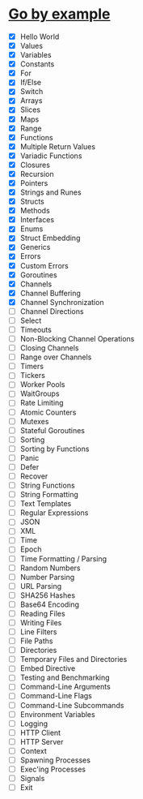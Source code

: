 # [Go by example](https://gobyexample.com/)

- [x] Hello World
- [x] Values
- [x] Variables
- [x] Constants
- [x] For
- [x] If/Else
- [x] Switch
- [x] Arrays
- [x] Slices
- [x] Maps
- [x] Range
- [x] Functions
- [x] Multiple Return Values
- [x] Variadic Functions
- [x] Closures
- [x] Recursion
- [x] Pointers
- [x] Strings and Runes
- [x] Structs
- [x] Methods
- [x] Interfaces
- [x] Enums
- [x] Struct Embedding
- [x] Generics
- [x] Errors
- [x] Custom Errors
- [x] Goroutines
- [x] Channels
- [x] Channel Buffering
- [x] Channel Synchronization
- [ ] Channel Directions
- [ ] Select
- [ ] Timeouts
- [ ] Non-Blocking Channel Operations
- [ ] Closing Channels
- [ ] Range over Channels
- [ ] Timers
- [ ] Tickers
- [ ] Worker Pools
- [ ] WaitGroups
- [ ] Rate Limiting
- [ ] Atomic Counters
- [ ] Mutexes
- [ ] Stateful Goroutines
- [ ] Sorting
- [ ] Sorting by Functions
- [ ] Panic
- [ ] Defer
- [ ] Recover
- [ ] String Functions
- [ ] String Formatting
- [ ] Text Templates
- [ ] Regular Expressions
- [ ] JSON
- [ ] XML
- [ ] Time
- [ ] Epoch
- [ ] Time Formatting / Parsing
- [ ] Random Numbers
- [ ] Number Parsing
- [ ] URL Parsing
- [ ] SHA256 Hashes
- [ ] Base64 Encoding
- [ ] Reading Files
- [ ] Writing Files
- [ ] Line Filters
- [ ] File Paths
- [ ] Directories
- [ ] Temporary Files and Directories
- [ ] Embed Directive
- [ ] Testing and Benchmarking
- [ ] Command-Line Arguments
- [ ] Command-Line Flags
- [ ] Command-Line Subcommands
- [ ] Environment Variables
- [ ] Logging
- [ ] HTTP Client
- [ ] HTTP Server
- [ ] Context
- [ ] Spawning Processes
- [ ] Exec'ing Processes
- [ ] Signals
- [ ] Exit